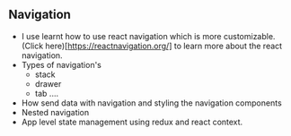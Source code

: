 ## Navigation
- I use learnt how to use react navigation which is more customizable.(Click here)[https://reactnavigation.org/] to learn more about the react navigation.
- Types of navigation's
    - stack
    - drawer
    - tab ....
- How send data with navigation and styling the navigation components
- Nested navigation
- App level state management using redux and react context.
